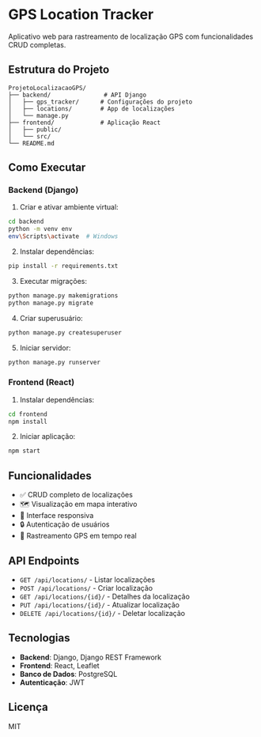 # GPS Location Tracker

Aplicativo web para rastreamento de localização GPS com funcionalidades CRUD completas.

## Estrutura do Projeto

```
ProjetoLocalizacaoGPS/
├── backend/               # API Django
│   ├── gps_tracker/      # Configurações do projeto
│   ├── locations/        # App de localizações
│   └── manage.py
├── frontend/             # Aplicação React
│   ├── public/
│   └── src/
└── README.md
```

## Como Executar

### Backend (Django)

1. Criar e ativar ambiente virtual:
```bash
cd backend
python -m venv env
env\Scripts\activate  # Windows
```

2. Instalar dependências:
```bash
pip install -r requirements.txt
```

3. Executar migrações:
```bash
python manage.py makemigrations
python manage.py migrate
```

4. Criar superusuário:
```bash
python manage.py createsuperuser
```

5. Iniciar servidor:
```bash
python manage.py runserver
```

### Frontend (React)

1. Instalar dependências:
```bash
cd frontend
npm install
```

2. Iniciar aplicação:
```bash
npm start
```

## Funcionalidades

- ✅ CRUD completo de localizações
- 🗺️ Visualização em mapa interativo
- 📱 Interface responsiva
- 🔒 Autenticação de usuários
- 📍 Rastreamento GPS em tempo real

## API Endpoints

- `GET /api/locations/` - Listar localizações
- `POST /api/locations/` - Criar localização
- `GET /api/locations/{id}/` - Detalhes da localização
- `PUT /api/locations/{id}/` - Atualizar localização
- `DELETE /api/locations/{id}/` - Deletar localização

## Tecnologias

- **Backend**: Django, Django REST Framework
- **Frontend**: React, Leaflet
- **Banco de Dados**: PostgreSQL
- **Autenticação**: JWT

## Licença

MIT

